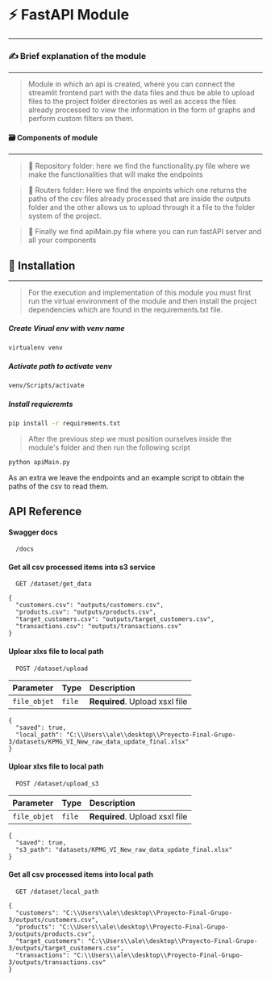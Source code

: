 # ⚡ FastAPI Module
----

### ✍ Brief explanation of the module
----
>Module in which an api is created, where you can connect the streamlit frontend part with the data files and thus be able to upload files to the project folder directories as well as access the files already processed to view the information in the form of graphs and perform custom filters on them.

#### 🗃 Components of module
----
>📁 Repository folder: here we find the functionality.py file where we make the functionalities that will make the endpoints

>📁 Routers folder: Here we find the enpoints which one returns the paths of the csv files already processed that are inside the outputs folder and the other allows us to upload through it a file to the folder system of the project.

>🐍 Finally we find apiMain.py file where you can run fastAPI server and all your components

## 👣 Installation
----

>For the execution and implementation of this module you must first run the virtual environment of the module and then install the project dependencies which are found in the requirements.txt file.

##### Create Virual env with venv name

```bash
virtualenv venv
```

##### Activate path to activate venv

```bash
venv/Scripts/activate
```

##### Install requieremts

```bash
pip install -r requirements.txt
```

>After the previous step we must position ourselves inside the module's folder and then run the following script

```bash
python apiMain.py
```

As an extra we leave the endpoints and an example script to obtain the paths of the csv to read them.

## API Reference

#### Swagger docs

```http
  /docs
```

#### Get all csv processed items into s3 service

```http
  GET /dataset/get_data
```
~~~Output Format
{
  "customers.csv": "outputs/customers.csv",
  "products.csv": "outputs/products.csv",
  "target_customers.csv": "outputs/target_customers.csv",
  "transactions.csv": "outputs/transactions.csv"
}
~~~

#### Uploar xlxs file to local path

```http
  POST /dataset/upload
```

|   Parameter  |   Type   | Description                    |
| :--------    | :------- | :----------------------------- |
| `file_objet` |  `file`  | **Required**. Upload xsxl file |

~~~Return json
{
  "saved": true,
  "local_path": "C:\\Users\\ale\\desktop\\Proyecto-Final-Grupo-3/datasets/KPMG_VI_New_raw_data_update_final.xlsx"
}
~~~

#### Uploar xlxs file to local path

```http
  POST /dataset/upload_s3
```

|   Parameter  |   Type   | Description                    |
| :--------    | :------- | :----------------------------- |
| `file_objet` |  `file`  | **Required**. Upload xsxl file |

~~~Return json
{
  "saved": true,
  "s3_path": "datasets/KPMG_VI_New_raw_data_update_final.xlsx"
}
~~~

#### Get all csv processed items into local path

```http
  GET /dataset/local_path
```
~~~Output Format
{
  "customers": "C:\\Users\\ale\\desktop\\Proyecto-Final-Grupo-3/outputs/customers.csv",
  "products": "C:\\Users\\ale\\desktop\\Proyecto-Final-Grupo-3/outputs/products.csv",
  "target_customers": "C:\\Users\\ale\\desktop\\Proyecto-Final-Grupo-3/outputs/target_customers.csv",
  "transactions": "C:\\Users\\ale\\desktop\\Proyecto-Final-Grupo-3/outputs/transactions.csv"
}
~~~

